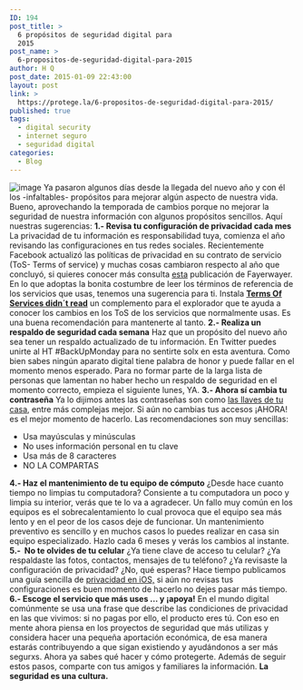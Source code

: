```yaml
---
ID: 194
post_title: >
  6 propósitos de seguridad digital para
  2015
post_name: >
  6-propositos-de-seguridad-digital-para-2015
author: H Q
post_date: 2015-01-09 22:43:00
layout: post
link: >
  https://protege.la/6-propositos-de-seguridad-digital-para-2015/
published: true
tags:
  - digital security
  - internet seguro
  - seguridad digital
categories:
  - Blog
---
```

![image][1] Ya pasaron algunos días desde la llegada del nuevo año y con él los -infaltables- propósitos para mejorar algún aspecto de nuestra vida. Bueno, aprovechando la temporada de cambios porque no mejorar la seguridad de nuestra información con algunos propósitos sencillos. Aquí nuestras sugerencias: **1\.- Revisa tu configuración de privacidad cada mes** La privacidad de tu información es responsabilidad tuya, comienza el año revisando las configuraciones en tus redes sociales. Recientemente Facebook actualizó las políticas de privacidad en su contrato de servicio (ToS- Terms of service) y muchas cosas cambiaron respecto al año que concluyó, si quieres conocer más consulta <a href="http://www.fayerwayer.com/2014/12/el-1-de-enero-facebook-cambia-sus-terminos-de-uso-debo-preocuparme/" target="_blank" rel="noopener">esta</a> publicación de Fayerwayer. En lo que adoptas la bonita costumbre de leer los términos de referencia de los servicios que usas, tenemos una sugerencia para ti. Instala **<a href="https://tosdr.org/" target="_blank" rel="noopener">Terms Of Services didn´t read</a>** un complemento para el explorador que te ayuda a conocer los cambios en los ToS de los servicios que normalmente usas. Es una buena recomendación para mantenerte al tanto. **2\.- Realiza un respaldo de seguridad cada semana** Haz que un propósito del nuevo año sea tener un respaldo actualizado de tu información. En Twitter puedes unirte al HT #BackUpMonday para no sentirte solx en esta aventura. Como bien sabes ningún aparato digital tiene palabra de honor y puede fallar en el momento menos esperado. Para no formar parte de la larga lista de personas que lamentan no haber hecho un respaldo de seguridad en el momento correcto, empieza el siguiente lunes, YA. **3\.- Ahora sí cambia tu contraseña** Ya lo dijimos antes las contraseñas son como <a href="http://seguridadigital.org/post/86305557933/las-llaves-de-tu-casa" target="_blank" rel="noopener">las llaves de tu casa</a>, entre más complejas mejor. Si aún no cambias tus accesos ¡AHORA! es el mejor momento de hacerlo. Las recomendaciones son muy sencillas: 
*   Usa mayúsculas y minúsculas
*   No uses información personal en tu clave
*   Usa más de 8 caracteres
*   NO LA COMPARTAS

**4\.- Haz el mantenimiento de tu equipo de cómputo** ¿Desde hace cuanto tiempo no limpias tu computadora? Consiente a tu computadora un poco y limpia su interior, verás que te lo va a agradecer. Un fallo muy común en los equipos es el sobrecalentamiento lo cual provoca que el equipo sea más lento y en el peor de los casos deje de funcionar. Un mantenimiento preventivo es sencillo y en muchos casos lo puedes realizar en casa sin equipo especializado. Hazlo cada 6 meses y verás los cambios al instante. **5\.-  No te olvides de tu celular** ¿Ya tiene clave de acceso tu celular? ¿Ya respaldaste las fotos, contactos, mensajes de tu teléfono? ¿Ya revisaste la configuración de privacidad? ¿No, qué esperas? Hace tiempo publicamos una guía sencilla de <a href="http://seguridadigital.org/post/94005517018/tips-de-privacidad-en-ios" target="_blank" rel="noopener">privacidad en iOS,</a> si aún no revisas tus configuraciones es buen momento de hacerlo no dejes pasar más tiempo. **6\.- Escoge el servicio que más uses … y ¡apoya!** En el mundo digital comúnmente se usa una frase que describe las condiciones de privacidad en las que vivimos: si no pagas por ello, el producto eres tú. Con eso en mente ahora piensa en los proyectos de seguridad que más utilizas y considera hacer una pequeña aportación económica, de esa manera estarás contribuyendo a que sigan existiendo y ayudándonos a ser más segurxs. Ahora ya sabes qué hacer y cómo protegerte. Además de seguir estos pasos, comparte con tus amigos y familiares la información. **La seguridad es una cultura.**

 [1]: https://78.media.tumblr.com/b2e28811b2c838c641f19465b6352dcb/tumblr_inline_nhxkhkrOaD1rgohgc.jpg